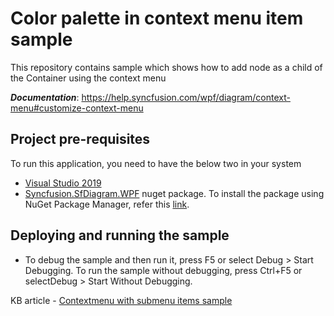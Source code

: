 # Color palette in context menu item sample

This repository contains sample which shows how to add node as a child of the Container using the context menu

__*Documentation*__: https://help.syncfusion.com/wpf/diagram/context-menu#customize-context-menu

## Project pre-requisites

To run this application, you need to have the below two in your system

* [Visual Studio 2019](https://www.visualstudio.com/wpf-vs)
* [Syncfusion.SfDiagram.WPF](https://www.nuget.org/packages/Syncfusion.SfDiagram.WPF/) nuget package. To install the package using NuGet Package Manager, refer this [link](https://docs.microsoft.com/en-us/nuget/quickstart/install-and-use-a-package-in-visual-studio#nuget-package-manager).

## Deploying and running the sample

* To debug the sample and then run it, press F5 or select Debug > Start Debugging. To run the sample without debugging, press Ctrl+F5 or selectDebug > Start Without Debugging.

KB article - [Contextmenu with submenu items sample](https://www.syncfusion.com/kb/12601/how-to-add-icon-to-context-menu-item-in-wpf-diagram-sfdiagram)
